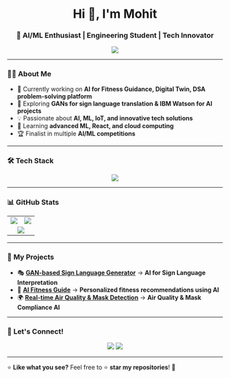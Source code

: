 <h1 align="center">Hi 👋, I'm Mohit</h1>
<h3 align="center">🚀 AI/ML Enthusiast | Engineering Student | Tech Innovator</h3>

<p align="center">
  <img src="https://readme-typing-svg.herokuapp.com?font=Roboto+Slab&color=%23F7C22D&size=22&center=true&vCenter=true&width=450&height=45&lines=Welcome+to+my+GitHub!;AI+%7C+ML+%7C+IoT+%7C+React;Coding+everyday!;Let's+build+something+cool+%F0%9F%9A%80">
</p>

---

### 👨‍💻 **About Me**  
- 🔭 Currently working on **AI for Fitness Guidance, Digital Twin, DSA problem-solving platform**  
- 🤖 Exploring **GANs for sign language translation & IBM Watson for AI projects**  
- 💡 Passionate about **AI, ML, IoT, and innovative tech solutions**  
- 🌱 Learning **advanced ML, React, and cloud computing**  
- 🏆 Finalist in multiple **AI/ML competitions**  

---

### 🛠️ **Tech Stack**
<p align="center">
  <img src="https://skillicons.dev/icons?i=python,tensorflow,pytorch,react,nodejs,arduino,raspberrypi,mysql,linux,github" />
</p>

---

### 📊 **GitHub Stats**
<table align="center">
<tr>
<td>
<img src="https://github-readme-streak-stats.herokuapp.com/?user=IMohitSa&theme=tokyonight&hide_border=true" />
</td>
<td>
<img src="https://github-readme-stats.vercel.app/api?username=IMohitSai&show_icons=true&theme=tokyonight&hide_border=true" />
</td>
</tr>
<tr>
<td colspan="2" align="center">
<img src="https://github-readme-stats.vercel.app/api/top-langs/?username=IMohitSa&langs_count=8&layout=compact&theme=tokyonight&hide_border=true" />
</td>
</tr>
</table>

---

### 🚀 **My Projects**

- 🎭 **[GAN-based Sign Language Generator](https://github.com/IMohitSa/Signify)** → **AI for Sign Language Interpretation**  
- 🤖 **[AI Fitness Guide](https://github.com/IMohitSa/Fitness-AI)** → **Personalized fitness recommendations using AI**  
- 🌍 **[Real-time Air Quality & Mask Detection](https://github.com/IMohitSa/Mask-Detection)** → **Air Quality & Mask Compliance AI**  

---

### 🔗 **Let's Connect!**
<p align="center">
  <a href="https://linkedin.com/in/IMohitSai"><img src="https://img.shields.io/badge/LinkedIn-0A66C2?style=for-the-badge&logo=linkedin&logoColor=white"></a>
  <a href="mailto:Imohitsai@gmail.com"><img src="https://img.shields.io/badge/Email-D14836?style=for-the-badge&logo=gmail&logoColor=white"></a>
</p>

---

⭐ **Like what you see?** Feel free to ⭐ **star my repositories**! 🚀  
